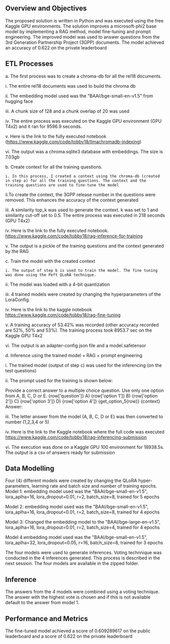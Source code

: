 ## Overview and Objectives
The proposed solution is written in Python and was executed using the free Kaggle GPU environments. The solution improves a microsoft-phi2 base model by 
implementing a RAG method, model fine-tuning and prompt engineering. The improved model was used to answer questions from the 3rd Generation Partnership Project (3GPP) documents.
The model achieved an accuracy of 0.622 on the private leaderboard

## ETL Processes
 a. The first process was to create a chroma-db for all the rel18 documents.
 
  i. The entire rel18 documents was used to build the chroma db
  
  ii. The embedding model used was the "BAAI/bge-small-en-v1.5" from hugging face
  
  iii. A chunk size of 128 and a chunk overlap of 20 was used
  
  iv. The entire process was executed on the Kaggle GPU environment (GPU T4x2) and it ran for 9596.9 seconds.
  
  v. Here is the link to the fully executed notebook (https://www.kaggle.com/code/tobby18/llmachromadb-indexing)
  
  vi. The output was a chroma.sqlite3 database with embeddings. The size is 7.03gb
  
 b. Create context for all the training questions.
 
    i. In this process, I created a context using the chroma-db (created in step a) for all the training questions. The context and the training questions are used to fine-tune the model
    
   ii.To create the context, the 3GPP release number in the questions were removed. This enhances the accuracy of the context generated
   
   iii. A similarity top_k was used to generate the context. k was set to 1 and similarity cut-off set to 0.5. The entire process was executed in 218 seconds (GPU T4x2)
   
   iv. Here is the link to the fully executed notebook. https://www.kaggle.com/code/tobby18/rag-inference-for-training
   
   v. The output is a pickle of the training questions and the context generated by the RAG 
   
 c. Train the model with the created context
 
    i. The output of step b is used to train the model. The fine tuning was done using the Peft QLoRA technique. 
    
   ii. The model was loaded with a 4-bit quantization
   
   iii. 4 trained models were created by changing the hyperparameters of the LoraConfig. 
   
   iv. Here is the link to the kaggle notebook https://www.kaggle.com/code/tobby18/rag-fine-tuning
   
   v. A training accuracy of 53.42% was recorded (other accuracy recorded are 52%, 50% and 53%). The training process took 8953.7 sec on the Kaggle GPU T4x2
   
   vi. The output is an adapter-config json file and a model.safetensor
 
 d. Inference using the trained model + RAG + prompt engineering

  i. The trained model (output of step c) was used for the inferencing (on the test questions)

  ii. The prompt used for the training is shown below:

   Provide a correct answer to a multiple choice question. Use only one option from A, B, C, D or E.
    {row['question']}
    A) {row['option 1']}
    B) {row['option 2']}
    C) {row['option 3']}
    D) {row['option 4']}
    {get_option_5(row)}
    {context}
    Answer:

   iii. The letter answer from the model (A, B, C, D or E) was then converted to  number (1,2,3,4 or 5)
   
   iv. Here is the link to the Kaggle notebook where the full code was executed https://www.kaggle.com/code/tobby18/rag-inferencing-submission 

   vi. The execution was done on a Kaggle GPU 100 environment for 18938.5s. The output is a csv of answers ready for submission


## Data Modelling

Four (4) different models were created by changing the QLoRA hyper-parameters, learning rate and batch size and number of training epochs.
Model 1: embedding model used was the "BAAI/bge-small-en-v1.5", lora_aplha=16, lora_dropout=0.01, r=2, batch_size=8, trained for 5 epochs 

Model 2: embedding model used was the "BAAI/bge-small-en-v1.5", lora_aplha=16, lora_dropout=0.01, r=2, batch_size=8, trained for 4 epochs 

Model 3: Changed the embedding model to the "BAAI/bge-large-en-v1.5", lora_aplha=16, lora_dropout=0.01, r=2, batch_size=4, trained for 4 epochs

Model 4:embedding model used was the "BAAI/bge-small-en-v1.5", lora_aplha=32, lora_dropout=0.05, r=16, batch_size=8, trained for 3 epochs

The four models were used to generate inferences. Voting technnique was conducted in the 4 inferences generated. This process is described in the next session.
The four models are available in the zipped folder.


## Inference

The answers from the 4 models were combined using a voting technique. The answer with the highest vote is chosen and if this is not available default to the answer from model 1.


## Performance and Metrics

The fine-tuned model achieved a score of 0.609289617 on the public leaderboard and a score of 0.622 on the private leaderboard
